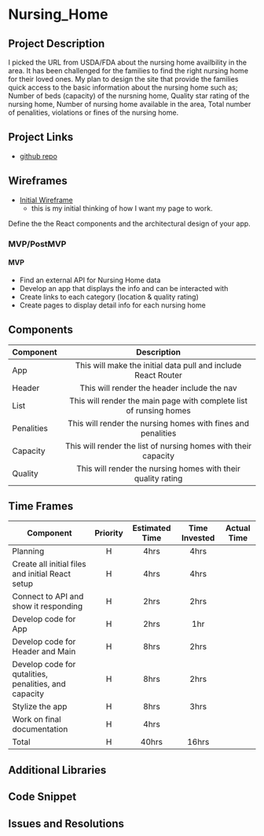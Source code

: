 # Nursing_Home

<!-- ![](https://data.medicare.gov/resource/4pq5-n9py.json)
<--- me coding this app! -->

## Project Description

I picked the URL from USDA/FDA about the nursing home availbility in the area. It has been challenged for the families to find the right nursing home for their loved ones. My plan to design the site that provide the families quick access to the basic information about the nursing home such as; Number of beds (capacity) of the nursning home, Quality star rating of the nursing home, Number of nursing home available in the area, Total number of penalities, violations or fines of the nursing home.

## Project Links

- [github repo](https://github.com/choudharyus/Nursing_Home)
<!-- - [deployment]() -->

## Wireframes

- [Initial Wireframe](https://github.com/choudharyus/Nursing_Home/blob/master/Wireframe%20-%20Nursing%20Home.png)
	- this is my initial thinking of how I want my page to work.
<!-- - [react architecture]() -->

Define the the React components and the architectural design of your app.

### MVP/PostMVP

#### MVP
- Find an external API for Nursing Home data
- Develop an app that displays the info and can be interacted with
- Create links to each category (location & quality rating)
- Create pages to display detail info for each nursing home


## Components

| Component | Description | 
| --- | :---: |  
| App | This will make the initial data pull and include React Router| 
| Header | This will render the header include the nav | 
| List | This will render the main page with complete list of runsing homes | 
| Penalities | This will render the nursing homes with fines and penalities | 
| Capacity | This will render the list of nursing homes with their capacity | 
| Quality | This will render the nursing homes with their quality rating | 


## Time Frames

| Component | Priority | Estimated Time | Time Invested | Actual Time |
| --- | :---: |  :---: | :---: | :---: |
| Planning | H | 4hrs | 4hrs |  |
| Create all initial files and initial React setup | H | 4hrs | 4hrs |  |
| Connect to API and show it responding | H | 2hrs | 2hrs |  |
| Develop code for App | H | 2hrs | 1hr |  |
| Develop code for Header and Main | H | 8hrs | 2hrs |  |
| Develop code for qutalities, penalities, and capacity | H | 8hrs | 2hrs |  |
| Stylize the app | H | 8hrs | 3hrs |  |
| Work on final documentation | H | 4hrs |  |  |
| Total | H | 40hrs | 16hrs |  |

## Additional Libraries
 <!-- Use this section to list all supporting libraries and their role in the project such as Axios, ReactStrap, D3, etc.  -->

## Code Snippet

<!-- Use this section to include a brief code snippet of functionality that you are proud of an a brief description.  Code snippet should not be greater than 10 lines of code.  -->

<!-- ```
function reverse(string) {
	// here is the code to reverse a string of text
}
``` -->

## Issues and Resolutions
 <!-- Use this section to list of all major issues encountered and their resolution. -->

<!-- #### SAMPLE.....
**ERROR**: app.js:34 Uncaught SyntaxError: Unexpected identifier                                
**RESOLUTION**: Missing comma after first object in sources {} object -->
